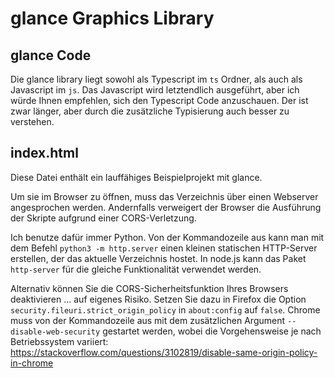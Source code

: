 # glance Graphics Library

## glance Code

Die glance library liegt sowohl als Typescript im `ts` Ordner, als auch als Javascript im `js`.
Das Javascript wird letztendlich ausgeführt, aber ich würde Ihnen empfehlen, sich den Typescript Code anzuschauen.
Der ist zwar länger, aber durch die zusätzliche Typisierung auch besser zu verstehen.

## index.html

Diese Datei enthält ein lauffähiges Beispielprojekt mit glance.

Um sie im Browser zu öffnen, muss das Verzeichnis über einen Webserver angesprochen werden. Andernfalls verweigert der Browser die Ausführung der Skripte aufgrund einer CORS-Verletzung.

Ich benutze dafür immer Python. Von der Kommandozeile aus kann man mit dem Befehl `python3 -m http.server` einen kleinen statischen HTTP-Server erstellen, der das aktuelle Verzeichnis hostet.
In node.js kann das Paket `http-server` für die gleiche Funktionalität verwendet werden.

Alternativ können Sie die CORS-Sicherheitsfunktion Ihres Browsers deaktivieren ... auf eigenes Risiko.
Setzen Sie dazu in Firefox die Option `security.fileuri.strict_origin_policy` in `about:config` auf `false`.
Chrome muss von der Kommandozeile aus mit dem zusätzlichen Argument `--disable-web-security` gestartet werden, wobei die Vorgehensweise je nach Betriebssystem variiert: https://stackoverflow.com/questions/3102819/disable-same-origin-policy-in-chrome

